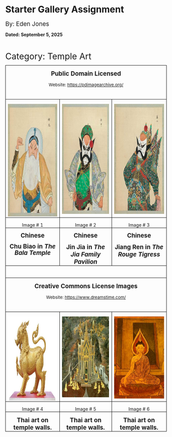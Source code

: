 <html>

<body>

<div class=WordSection1>

<h1>Starter Gallery Assignment</h1>

<p class=MsoNormal><span style='font-size:14.0pt;line-height:107%'>By: Eden
Jones</span></p>

<p class=MsoNormal><b>Dated: September 5, 2025</b></p>

<p class=MsoNormal>&nbsp;</p>

<p class=MsoNormal><span style='font-size:20.0pt;line-height:107%'>Category: Temple
Art</span></p>

<table class=MsoTableGrid border=1 cellspacing=0 cellpadding=0
 style='border-collapse:collapse;border:none'>
 <tr>
  <td width=1001 colspan=3 valign=top style='width:750.9pt;border:solid windowtext 1.0pt;
  padding:0in 5.4pt 0in 5.4pt'>
  <p class=MsoNormal align=center style='margin-bottom:0in;text-align:center;
  line-height:normal'><b><span style='font-size:14.0pt'>Public Domain Licensed</span></b></p>
  <p class=MsoNormal align=center style='margin-bottom:0in;text-align:center;
  line-height:normal'><span style='font-size:10.0pt'>Website: <a
  href="https://pdimagearchive.org/">https://pdimagearchive.org/</a></span></p>
  <p class=MsoNormal align=center style='margin-bottom:0in;text-align:center;
  line-height:normal'><b><span style='font-size:14.0pt'>&nbsp;</span></b></p>
  </td>
 </tr>
 <tr>
  <td width=338 valign=top style='width:253.8pt;border:solid windowtext 1.0pt;
  border-top:none;padding:0in 5.4pt 0in 5.4pt'>
  <p class=MsoNormal align=center style='margin-bottom:0in;text-align:center;
  line-height:normal'><img border=0 width=234 height=351 id="Picture 1"
  src="image001.jpg"></p>
  </td>
  <td width=316 valign=top style='width:237.3pt;border-top:none;border-left:
  none;border-bottom:solid windowtext 1.0pt;border-right:solid windowtext 1.0pt;
  padding:0in 5.4pt 0in 5.4pt'>
  <p class=MsoNormal align=center style='margin-bottom:0in;text-align:center;
  line-height:normal'><img border=0 width=278 height=343 id="Picture 2"
  src="image002.jpg"></p>
  </td>
  <td width=346 valign=top style='width:259.8pt;border-top:none;border-left:
  none;border-bottom:solid windowtext 1.0pt;border-right:solid windowtext 1.0pt;
  padding:0in 5.4pt 0in 5.4pt'>
  <p class=MsoNormal align=center style='margin-bottom:0in;text-align:center;
  line-height:normal'><img border=0 width=332 height=343 id="Picture 3"
  src="image003.jpg"></p>
  </td>
 </tr>
 <tr>
  <td width=338 valign=top style='width:253.8pt;border:solid windowtext 1.0pt;
  border-top:none;padding:0in 5.4pt 0in 5.4pt'>
  <p class=MsoNormal align=center style='margin-bottom:0in;text-align:center;
  line-height:normal'>Image # 1</p>
  </td>
  <td width=316 valign=top style='width:237.3pt;border-top:none;border-left:
  none;border-bottom:solid windowtext 1.0pt;border-right:solid windowtext 1.0pt;
  padding:0in 5.4pt 0in 5.4pt'>
  <p class=MsoNormal align=center style='margin-bottom:0in;text-align:center;
  line-height:normal'>Image # 2</p>
  </td>
  <td width=346 valign=top style='width:259.8pt;border-top:none;border-left:
  none;border-bottom:solid windowtext 1.0pt;border-right:solid windowtext 1.0pt;
  padding:0in 5.4pt 0in 5.4pt'>
  <p class=MsoNormal align=center style='margin-bottom:0in;text-align:center;
  line-height:normal'>Image # 3</p>
  </td>
 </tr>
 <tr>
  <td width=338 valign=top style='width:253.8pt;border:solid windowtext 1.0pt;
  border-top:none;padding:0in 5.4pt 0in 5.4pt'>
  <p class=MsoNormal align=center style='margin-bottom:8.0pt;text-align:center;
  line-height:107%'><b><span style='font-size:14.0pt;line-height:107%'>Chinese</span></b></p>
  <p class=MsoNormal align=center style='margin-bottom:8.0pt;text-align:center;
  line-height:107%'><b><span style='font-size:14.0pt;line-height:107%'>Chu Biao
  in&nbsp;<i>The Bala Temple</i></span></b></p>
  </td>
  <td width=316 valign=top style='width:237.3pt;border-top:none;border-left:
  none;border-bottom:solid windowtext 1.0pt;border-right:solid windowtext 1.0pt;
  padding:0in 5.4pt 0in 5.4pt'>
  <p class=MsoNormal align=center style='margin-bottom:8.0pt;text-align:center;
  line-height:107%'><b><span style='font-size:14.0pt;line-height:107%'>Chinese</span></b></p>
  <p class=MsoNormal align=center style='margin-bottom:0in;text-align:center;
  line-height:normal'><b><span style='font-size:14.0pt'>Jin Jia in&nbsp;<i>The
  Jia Family Pavilion</i></span></b></p>
  </td>
  <td width=346 valign=top style='width:259.8pt;border-top:none;border-left:
  none;border-bottom:solid windowtext 1.0pt;border-right:solid windowtext 1.0pt;
  padding:0in 5.4pt 0in 5.4pt'>
  <p class=MsoNormal align=center style='margin-bottom:8.0pt;text-align:center;
  line-height:107%'><b><span style='font-size:14.0pt;line-height:107%'>Chinese</span></b></p>
  <p class=MsoNormal align=center style='margin-bottom:0in;text-align:center;
  line-height:normal'><b><span style='font-size:14.0pt'>Jiang Ren in&nbsp;<i>The
  Rouge Tigress</i></span></b></p>
  </td>
 </tr>
 <tr>
  <td width=1001 colspan=3 valign=top style='width:750.9pt;border:solid windowtext 1.0pt;
  border-top:none;padding:0in 5.4pt 0in 5.4pt'>
  <p class=MsoNormal align=center style='margin-bottom:0in;text-align:center;
  line-height:normal'><b><span style='font-size:14.0pt'>&nbsp;</span></b></p>
  </td>
 </tr>
 <tr>
  <td width=1001 colspan=3 valign=top style='width:750.9pt;border:solid windowtext 1.0pt;
  border-top:none;padding:0in 5.4pt 0in 5.4pt'>
  <p class=MsoNormal align=center style='margin-bottom:0in;text-align:center;
  line-height:normal'><b><span style='font-size:14.0pt'>Creative Commons License
  Images</span></b></p>
  <p class=MsoNormal align=center style='margin-bottom:0in;text-align:center;
  line-height:normal'><span style='font-size:10.0pt'>Website: <a
  href="https://www.dreamstime.com/">https://www.dreamstime.com/</a></span></p>
  <p class=MsoNormal align=center style='margin-bottom:0in;text-align:center;
  line-height:normal'><b><span style='font-size:14.0pt'>&nbsp;</span></b></p>
  </td>
 </tr>
 <tr>
  <td width=338 valign=top style='width:253.8pt;border:solid windowtext 1.0pt;
  border-top:none;padding:0in 5.4pt 0in 5.4pt'>
  <p class=MsoNormal align=center style='margin-bottom:0in;text-align:center;
  line-height:normal'><img border=0 width=324 height=262 id="Picture 4"
  src="image004.jpg"
  alt="Statues in the temple art culture in Khon Kaen Generality in Thailand, any kind of art decorated in Buddhist church, temple pavilion, temple hall, monk's house etc. created with money donated by people to hire artist. They are public domain or treasure of Buddhism, no restrict in copy or use, no name of artist appear (but, if there is artist name, it only for tell who is the artist or work, not for copyright). This photo is taken under these con ditions. Temple art stock images, royalty-free photos and pictures"></p>
  </td>
  <td width=316 valign=top style='width:237.3pt;border-top:none;border-left:
  none;border-bottom:solid windowtext 1.0pt;border-right:solid windowtext 1.0pt;
  padding:0in 5.4pt 0in 5.4pt'>
  <p class=MsoNormal align=center style='margin-bottom:0in;text-align:center;
  line-height:normal'><b><span style='font-size:14.0pt'><img border=0
  width=302 height=252 id="Picture 5"
  src="image005.jpg"
  alt="Art thai painting on wall in temple wat phra kaeo Bangkok Thailand. Temple art stock images, royalty-free photos and pictures"></span></b></p>
  </td>
  <td width=346 valign=top style='width:259.8pt;border-top:none;border-left:
  none;border-bottom:solid windowtext 1.0pt;border-right:solid windowtext 1.0pt;
  padding:0in 5.4pt 0in 5.4pt'>
  <p class=MsoNormal align=center style='margin-bottom:0in;text-align:center;
  line-height:normal'><b><span style='font-size:14.0pt'><img border=0
  width=298 height=256 id="Picture 6"
  src="image006.jpg"
  alt="Pattern Thai temple mural art on fine art of Thai art Thai painted. Delicate beauty. Is a story that tells of a tradition in religion and literature as well. Generality in Thailand, any kind of art decorated in Buddhist church, temple pavilion, temple hall, monk's house etc. Created with money donated by people to hire artist. They are public domain or treasure of Buddhism, no restrict in copy. Temple art stock images, royalty-free photos and pictures"></span></b></p>
  </td>
 </tr>
 <tr>
  <td width=338 valign=top style='width:253.8pt;border:solid windowtext 1.0pt;
  border-top:none;padding:0in 5.4pt 0in 5.4pt'>
  <p class=MsoNormal align=center style='margin-bottom:0in;text-align:center;
  line-height:normal'>Image # 4</p>
  </td>
  <td width=316 valign=top style='width:237.3pt;border-top:none;border-left:
  none;border-bottom:solid windowtext 1.0pt;border-right:solid windowtext 1.0pt;
  padding:0in 5.4pt 0in 5.4pt'>
  <p class=MsoNormal align=center style='margin-bottom:0in;text-align:center;
  line-height:normal'>Image # 5</p>
  </td>
  <td width=346 valign=top style='width:259.8pt;border-top:none;border-left:
  none;border-bottom:solid windowtext 1.0pt;border-right:solid windowtext 1.0pt;
  padding:0in 5.4pt 0in 5.4pt'>
  <p class=MsoNormal align=center style='margin-bottom:0in;text-align:center;
  line-height:normal'>Image # 6</p>
  </td>
 </tr>
 <tr>
  <td width=338 valign=top style='width:253.8pt;border:solid windowtext 1.0pt;
  border-top:none;padding:0in 5.4pt 0in 5.4pt'>
  <p class=MsoNormal align=center style='margin-bottom:0in;text-align:center;
  line-height:normal'><b><span style='font-size:14.0pt'>Thai art on temple
  walls.</span></b></p>
  </td>
  <td width=316 valign=top style='width:237.3pt;border-top:none;border-left:
  none;border-bottom:solid windowtext 1.0pt;border-right:solid windowtext 1.0pt;
  padding:0in 5.4pt 0in 5.4pt'>
  <p class=MsoNormal align=center style='margin-bottom:0in;text-align:center;
  line-height:normal'><b><span style='font-size:14.0pt'>Thai art on temple
  walls.</span></b></p>
  </td>
  <td width=346 valign=top style='width:259.8pt;border-top:none;border-left:
  none;border-bottom:solid windowtext 1.0pt;border-right:solid windowtext 1.0pt;
  padding:0in 5.4pt 0in 5.4pt'>
  <p class=MsoNormal align=center style='margin-bottom:0in;text-align:center;
  line-height:normal'><b><span style='font-size:14.0pt'>Thai art on temple
  walls.</span></b></p>
  </td>
 </tr>
</table>



</div>

</body>

</html>

